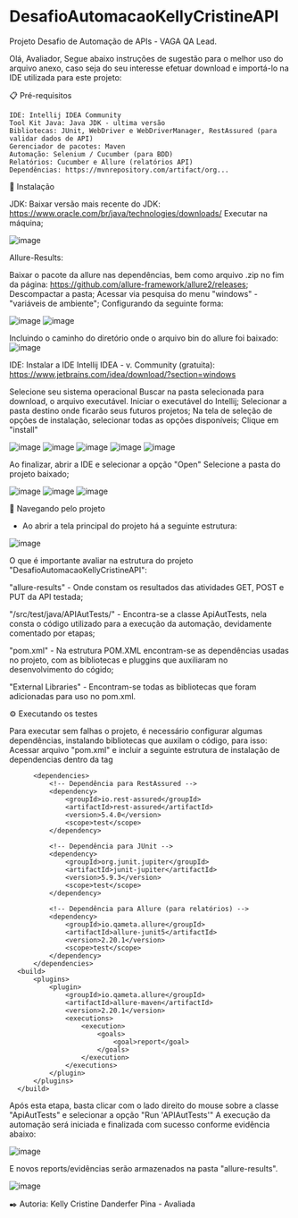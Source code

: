 # DesafioAutomacaoKellyCristineAPI
Projeto Desafio de Automação de APIs - VAGA QA Lead.


Olá, Avaliador, 
  Segue abaixo instruções de sugestão para o melhor uso do arquivo anexo, caso seja do seu interesse efetuar download e importá-lo na IDE utilizada para este projeto:



  📋 Pré-requisitos
  
    IDE: Intellij IDEA Community
  	Tool Kit Java: Java JDK - ultima versão
  	Bibliotecas: JUnit, WebDriver e WebDriverManager, RestAssured (para validar dados de API)
  	Gerenciador de pacotes: Maven
  	Automação: Selenium / Cucumber (para BDD)
  	Relatórios: Cucumber e Allure (relatórios API)
  	Dependências: https://mvnrepository.com/artifact/org...
    
  
  
  
  🔧 Instalação
  
  JDK:
  Baixar versão mais recente do JDK: https://www.oracle.com/br/java/technologies/downloads/
  Executar na máquina;
  
  ![image](https://github.com/user-attachments/assets/0297a8d2-90b7-4340-a695-3cf4816b7c98)
  
  Allure-Results:

  Baixar o pacote da allure nas dependências, bem como arquivo .zip no fim da página: https://github.com/allure-framework/allure2/releases;
  Descompactar a pasta;
  Acessar via pesquisa do menu "windows" - "variáveis de ambiente";
  Configurando da seguinte forma:

  ![image](https://github.com/user-attachments/assets/4b060ffe-eb09-4ed5-99b3-e75da07f0f71)
  ![image](https://github.com/user-attachments/assets/f5b57c9e-7999-4703-b30a-af0f25645f12)

  Incluindo o caminho do diretório onde o arquivo bin do allure foi baixado:
  ![image](https://github.com/user-attachments/assets/ed5fa38f-3d2c-462b-b7d7-7a1313f22ea8)

  
  IDE: 
  Instalar a IDE Intellij IDEA - v. Community (gratuita): https://www.jetbrains.com/idea/download/?section=windows 
  
  Selecione seu sistema operacional
  Buscar na pasta selecionada para download, o arquivo executável.
  Iniciar o executável do Intellij;
  Selecionar a pasta destino onde ficarão seus futuros projetos;
  Na tela de seleção de opções de instalação, selecionar todas as opções disponíveis;
  Clique em "install"
  
  
  ![image](https://github.com/user-attachments/assets/9b66647c-ce4f-46fc-99cd-4c8c02b363f7)
  ![image](https://github.com/user-attachments/assets/c2a09ad4-8491-450c-8a2c-49b1eb4c35aa)
  ![image](https://github.com/user-attachments/assets/ec80482a-98b8-4e60-a2f3-8ff2f7ef0266)
  ![image](https://github.com/user-attachments/assets/305ff930-49d0-4fb2-96c6-c5454d8a27d6)
  ![image](https://github.com/user-attachments/assets/98b55a95-b494-4d36-a006-fa45fadb4da0)
  
  Ao finalizar, abrir a IDE e selecionar a opção "Open"
  Selecione a pasta do projeto baixado;
  
  ![image](https://github.com/user-attachments/assets/829e266d-7d4a-4a30-a750-5d2266e9d729)
  ![image](https://github.com/user-attachments/assets/4025cd28-bda2-4847-ba40-55d12cdbc8e0)
  ![image](https://github.com/user-attachments/assets/26e211d3-ccff-4ac7-a68b-442838a2a214)
  
  
  🚀 Navegando pelo projeto 
   - Ao abrir a tela principal do projeto há a seguinte estrutura:
  	
  ![image](https://github.com/user-attachments/assets/4c115e20-c77e-42f1-9d8c-65370d70c9a7)
  
  
   O que é importante avaliar na estrutura do projeto "DesafioAutomacaoKellyCristineAPI": 
   
  "allure-results" - Onde constam os resultados das atividades GET, POST e PUT da API testada;

  "/src/test/java/APIAutTests/" - Encontra-se a classe ApiAutTests, nela consta o código utilizado para a execução da automação, devidamente comentado por etapas;
  
  "pom.xml" - Na estrutura POM.XML encontram-se as dependências usadas no projeto, com as bibliotecas e pluggins que auxiliaram no desenvolvimento do cógido;
  
  "External Libraries" - Encontram-se todas as bibliotecas que foram adicionadas para uso no pom.xml.
  	
  	
  	
  	
  ⚙️ Executando os testes
  
  Para executar sem falhas o projeto, é necessário configurar algumas dependências, instalando bibliotecas que auxilam o código, para isso:
  Acessar arquivo "pom.xml" e incluir a seguinte estrutura de instalação de dependencias dentro da tag <project> </project>
  
          <dependencies>
              <!-- Dependência para RestAssured -->
              <dependency>
                  <groupId>io.rest-assured</groupId>
                  <artifactId>rest-assured</artifactId>
                  <version>5.4.0</version>
                  <scope>test</scope>
              </dependency>
  
              <!-- Dependência para JUnit -->
              <dependency>
                  <groupId>org.junit.jupiter</groupId>
                  <artifactId>junit-jupiter</artifactId>
                  <version>5.9.3</version>
                  <scope>test</scope>
              </dependency>
  
              <!-- Dependência para Allure (para relatórios) -->
              <dependency>
                  <groupId>io.qameta.allure</groupId>
                  <artifactId>allure-junit5</artifactId>
                  <version>2.20.1</version>
                  <scope>test</scope>
              </dependency>
          </dependencies>
      <build>
          <plugins>
              <plugin>
                  <groupId>io.qameta.allure</groupId>
                  <artifactId>allure-maven</artifactId>
                  <version>2.20.1</version>
                  <executions>
                      <execution>
                          <goals>
                              <goal>report</goal>
                          </goals>
                      </execution>
                  </executions>
              </plugin>
          </plugins>
      </build>
  
  
  Após esta etapa, basta clicar com o lado direito do mouse sobre a classe "ApiAutTests" e selecionar a opção "Run 'APIAutTests'"
  A execução da automação será iniciada e finalizada com sucesso conforme evidência abaixo:
  
  ![image](https://github.com/user-attachments/assets/9abbf3ed-b1dd-4413-b732-8ccfdcc2325a)
  
  E novos reports/evidências serão armazenados na pasta "allure-results".
  
  ![image](https://github.com/user-attachments/assets/9ea0ecd3-fa59-41f4-bfc5-341ef7d66683)
  
  

✒️ Autoria:
Kelly Cristine Danderfer Pina - Avaliada 
